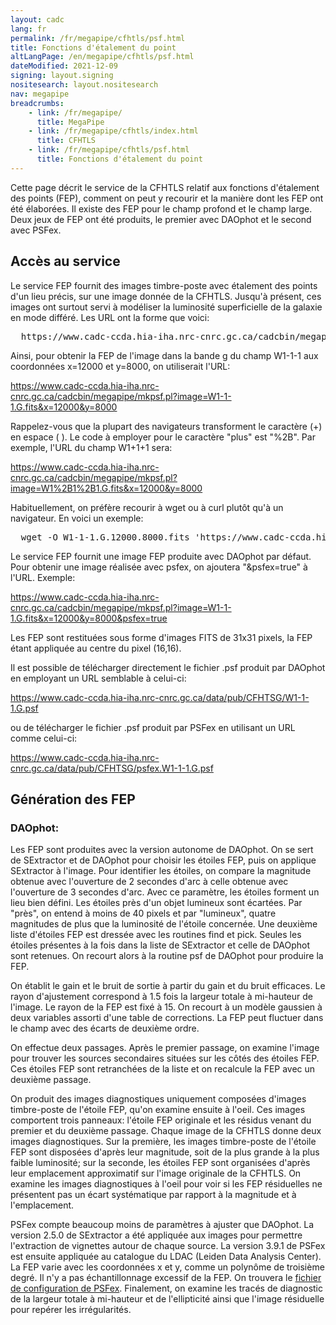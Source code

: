 ```yaml
---
layout: cadc
lang: fr
permalink: /fr/megapipe/cfhtls/psf.html
title: Fonctions d'étalement du point
altLangPage: /en/megapipe/cfhtls/psf.html
dateModified: 2021-12-09
signing: layout.signing
nositesearch: layout.nositesearch
nav: megapipe
breadcrumbs:
    - link: /fr/megapipe/
      title: MegaPipe
    - link: /fr/megapipe/cfhtls/index.html
      title: CFHTLS
    - link: /fr/megapipe/cfhtls/psf.html
      title: Fonctions d'étalement du point
---
```

<p>
    Cette page d&eacute;crit le service de la CFHTLS relatif aux fonctions
    d'&eacute;talement des points (FEP), comment on peut y recourir et la
    mani&egrave;re dont les FEP ont &eacute;t&eacute; &eacute;labor&eacute;es. Il existe des FEP pour le
    champ profond et le champ large. Deux jeux de FEP ont &eacute;t&eacute;
    produits, le premier avec DAOphot et le second avec PSFex.
</p>
<h2>Acc&egrave;s au service</h2>
<p>
    Le service FEP fournit des images timbre-poste avec &eacute;talement des
    points d'un lieu pr&eacute;cis, sur une image donn&eacute;e de la
    CFHTLS. Jusqu'&agrave; pr&eacute;sent, ces images ont surtout servi &agrave; mod&eacute;liser
    la luminosit&eacute; superficielle de la galaxie en mode diff&eacute;r&eacute;. Les URL
    ont la forme que voici:
</p>
<pre>
  https://www.cadc-ccda.hia-iha.nrc-cnrc.gc.ca/cadcbin/megapipe/mkpsf.pl?image=[image.fits]&amp;x=[x-pixel]&amp;y=[y-pixel]
</pre>
<p>
    Ainsi, pour obtenir la FEP de l'image dans la bande g du champ W1-1-1 aux coordonn&eacute;es x=12000 et y=8000, on utiliserait l'URL:
</p>
<p>
  <a href="https://www.cadc-ccda.hia-iha.nrc-cnrc.gc.ca/cadcbin/megapipe/mkpsf.pl?image=W1-1-1.G.fits&amp;x=12000&amp;y=8000">https://www.cadc-ccda.hia-iha.nrc-cnrc.gc.ca/cadcbin/megapipe/mkpsf.pl?image=W1-1-1.G.fits&amp;x=12000&amp;y=8000</a>
</p>
<p>
    Rappelez-vous que la plupart des navigateurs transforment le
    caract&egrave;re (+) en espace (&nbsp;). Le code &agrave; employer pour le caract&egrave;re "plus"
    est "%2B". Par exemple, l'URL du champ W1+1+1 sera:
</p>
<p>
  <a href="https://www.cadc-ccda.hia-iha.nrc-cnrc.gc.ca/cadcbin/megapipe/mkpsf.pl?image=W1%2B1%2B1.G.fits&amp;x=12000&amp;y=8000">https://www.cadc-ccda.hia-iha.nrc-cnrc.gc.ca/cadcbin/megapipe/mkpsf.pl?image=W1%2B1%2B1.G.fits&amp;x=12000&amp;y=8000</a>
</p>
<p>
    Habituellement, on pr&eacute;f&egrave;re recourir &agrave; wget ou &agrave; curl plut&ocirc;t qu'&agrave; un navigateur. En voici un exemple:
</p>
<pre>
  wget -O W1-1-1.G.12000.8000.fits 'https://www.cadc-ccda.hia-iha.nrc-cnrc.gc.ca/cadcbin/megapipe/mkpsf.pl?image=W1-1-1.G.fitss&amp;x=12000&amp;y=8000'
</pre>
<p>
    Le service FEP fournit une image FEP produite avec DAOphot par
    d&eacute;faut. Pour obtenir une image r&eacute;alis&eacute;e avec psfex, on ajoutera
    "&amp;psfex=true" &agrave; l'URL. Exemple:
</p>
<p>
  <a href="https://www.cadc-ccda.hia-iha.nrc-cnrc.gc.ca/cadcbin/megapipe/mkpsf.pl?image=W1-1-1.G.fits&amp;x=12000&amp;y=8000&amp;psfex=true">https://www.cadc-ccda.hia-iha.nrc-cnrc.gc.ca/cadcbin/megapipe/mkpsf.pl?image=W1-1-1.G.fits&amp;x=12000&amp;y=8000&amp;psfex=true</a>
</p>
<p>
    Les FEP sont restitu&eacute;es sous forme d'images FITS de 31x31 pixels,
    la FEP &eacute;tant appliqu&eacute;e au centre du pixel (16,16).
</p>
<p>
    Il est possible de t&eacute;l&eacute;charger directement le fichier .psf produit par DAOphot en employant un URL semblable &agrave; celui-ci:
</p>
<p>
  <a href="https://www.cadc-ccda.hia-iha.nrc-cnrc.gc.ca/data/pub/CFHTSG/W1-1-1.G.psf">https://www.cadc-ccda.hia-iha.nrc-cnrc.gc.ca/data/pub/CFHTSG/W1-1-1.G.psf</a>
</p>
<p>
    ou de t&eacute;l&eacute;charger le fichier .psf produit par PSFex en utilisant un URL comme celui-ci:
</p>
<p>
  <a href="https://www.cadc-ccda.hia-iha.nrc-cnrc.gc.ca/data/pub/CFHTSG/psfex.W1-1-1.G.psf">https://www.cadc-ccda.hia-iha.nrc-cnrc.gc.ca/data/pub/CFHTSG/psfex.W1-1-1.G.psf</a>
</p>
<h2>G&eacute;n&eacute;ration des FEP</h2>
<h3>DAOphot:</h3>
<p>
    Les FEP sont produites avec la version autonome de DAOphot. On se
    sert de SExtractor et de DAOphot pour choisir les &eacute;toiles FEP,
    puis on applique SExtractor &agrave; l'image. Pour identifier les
    &eacute;toiles, on compare la magnitude obtenue avec l'ouverture de
    2 secondes d'arc &agrave; celle obtenue avec l'ouverture de 3 secondes
    d'arc. Avec ce param&egrave;tre, les &eacute;toiles forment un lieu bien
    d&eacute;fini. Les &eacute;toiles pr&egrave;s d'un objet lumineux sont &eacute;cart&eacute;es. Par
    "pr&egrave;s", on entend &agrave; moins de 40 pixels et par "lumineux",
    quatre magnitudes de plus que la luminosit&eacute; de l'&eacute;toile
    concern&eacute;e. Une deuxi&egrave;me liste d'&eacute;toiles FEP est dress&eacute;e avec les
    routines find et pick. Seules les &eacute;toiles pr&eacute;sentes &agrave; la fois dans
    la liste de SExtractor et celle de DAOphot sont retenues. On
    recourt alors &agrave; la routine psf de DAOphot pour produire la FEP.
</p>
<p>
    On &eacute;tablit le gain et le bruit de sortie &agrave; partir du gain et du
    bruit efficaces. Le rayon d'ajustement correspond &agrave;
    1.5 fois la largeur totale &agrave; mi-hauteur de l'image. Le rayon de la
    FEP est fix&eacute; &agrave; 15. On recourt &agrave; un mod&egrave;le gaussien &agrave; deux
    variables assorti d'une table de corrections. La FEP peut fluctuer
    dans le champ avec des &eacute;carts de deuxi&egrave;me ordre.
</p>
<p>
    On effectue deux passages. Apr&egrave;s le premier passage, on examine
    l'image pour trouver les sources secondaires situ&eacute;es sur les c&ocirc;t&eacute;s
    des &eacute;toiles FEP. Ces &eacute;toiles FEP sont retranch&eacute;es de la liste et
    on recalcule la FEP avec un deuxi&egrave;me passage.
</p>
<p>
    On produit des images diagnostiques uniquement compos&eacute;es d'images
    timbre-poste de l'&eacute;toile FEP, qu'on examine ensuite &agrave; l'oeil. Ces
    images comportent trois panneaux: l'&eacute;toile FEP originale et les
    r&eacute;sidus venant du premier et du deuxi&egrave;me passage. Chaque image de la
    CFHTLS donne deux images diagnostiques. Sur la premi&egrave;re, les images
    timbre-poste de l'&eacute;toile FEP sont dispos&eacute;es d'apr&egrave;s leur magnitude,
    soit de la plus grande &agrave; la plus faible luminosit&eacute;; sur la seconde,
    les &eacute;toiles FEP sont organis&eacute;es d'apr&egrave;s leur emplacement
    approximatif sur l'image originale de la CFHTLS. On examine les
    images diagnostiques &agrave; l'oeil pour voir si les FEP r&eacute;siduelles ne
    pr&eacute;sentent pas un &eacute;cart syst&eacute;matique par rapport &agrave; la magnitude et &agrave;
    l'emplacement.
</p>
<p>
    PSFex compte beaucoup moins de param&egrave;tres &agrave; ajuster que
    DAOphot. La version 2.5.0 de SExtractor a &eacute;t&eacute; appliqu&eacute;e aux images
    pour permettre l'extraction de vignettes autour de chaque
    source. La version 3.9.1 de PSFex est ensuite appliqu&eacute;e au
    catalogue du LDAC (Leiden Data Analysis Center). La FEP varie avec
    les coordonn&eacute;es x et y, comme un polyn&ocirc;me de troisi&egrave;me degr&eacute;. Il
    n'y a pas &eacute;chantillonnage excessif de la FEP. On trouvera le
    <a href="/static/files/megapipe/cfhtls_psf.psfc">fichier de configuration de PSFex</a>. Finalement, on examine les
    trac&eacute;s de diagnostic de la largeur totale &agrave; mi-hauteur et de
    l'ellipticit&eacute; ainsi que l'image r&eacute;siduelle pour rep&eacute;rer les
    irr&eacute;gularit&eacute;s.
</p>
